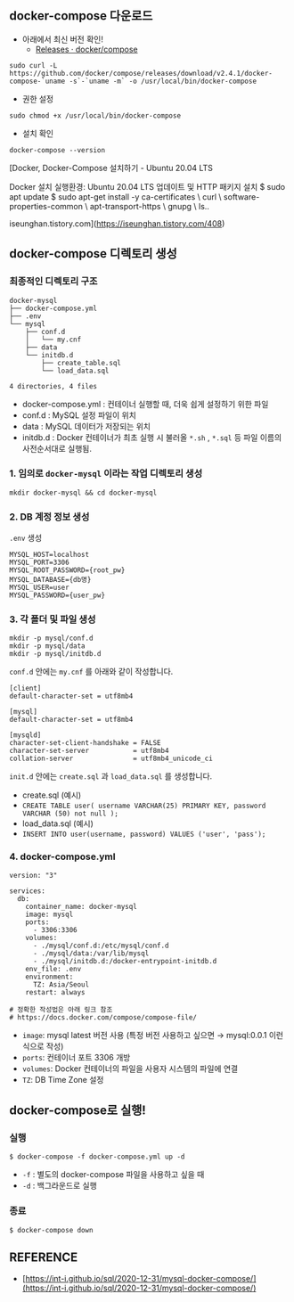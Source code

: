 ## docker-compose 다운로드

-   아래에서 최신 버전 확인!
    -   [Releases · docker/compose](https://github.com/docker/compose/releases)

```
sudo curl -L https://github.com/docker/compose/releases/download/v2.4.1/docker-compose-`uname -s`-`uname -m` -o /usr/local/bin/docker-compose
```

-   권한 설정

```
sudo chmod +x /usr/local/bin/docker-compose
```

-   설치 확인

```
docker-compose --version
```

[Docker, Docker-Compose 설치하기 - Ubuntu 20.04 LTS

Docker 설치 실행환경: Ubuntu 20.04 LTS 업데이트 및 HTTP 패키지 설치 $ sudo apt update $ sudo apt-get install -y ca-certificates \\ curl \\ software-properties-common \\ apt-transport-https \\ gnupg \\ ls..

iseunghan.tistory.com](https://iseunghan.tistory.com/408)

## docker-compose 디렉토리 생성

### 최종적인 디렉토리 구조

```
docker-mysql
├── docker-compose.yml
├── .env
└── mysql
    ├── conf.d
    │   └── my.cnf
    ├── data
    └── initdb.d
        ├── create_table.sql
        └── load_data.sql

4 directories, 4 files
```

-   docker-compose.yml : 컨테이너 실행할 때, 더욱 쉽게 설정하기 위한 파일
-   conf.d : MySQL 설정 파일이 위치
-   data : MySQL 데이터가 저장되는 위치
-   initdb.d : Docker 컨테이너가 최초 실행 시 불러올 `*.sh` , `*.sql` 등 파일 이름의 사전순서대로 실행됨.

### 1\. 임의로 `docker-mysql` 이라는 작업 디렉토리 생성

```
mkdir docker-mysql && cd docker-mysql
```

### 2\. DB 계정 정보 생성

`.env` 생성

```
MYSQL_HOST=localhost
MYSQL_PORT=3306
MYSQL_ROOT_PASSWORD={root_pw}
MYSQL_DATABASE={db명}
MYSQL_USER=user
MYSQL_PASSWORD={user_pw}
```

### 3\. 각 폴더 및 파일 생성

```
mkdir -p mysql/conf.d
mkdir -p mysql/data
mkdir -p mysql/initdb.d
```

`conf.d` 안에는 `my.cnf` 를 아래와 같이 작성합니다.

```
[client]
default-character-set = utf8mb4

[mysql]
default-character-set = utf8mb4

[mysqld]
character-set-client-handshake = FALSE
character-set-server           = utf8mb4
collation-server               = utf8mb4_unicode_ci
```

`init.d` 안에는 `create.sql` 과 `load_data.sql` 를 생성합니다.

-   create.sql (예시)
-   `CREATE TABLE user( username VARCHAR(25) PRIMARY KEY, password VARCHAR (50) not null );`
-   load\_data.sql (예시)
-   `INSERT INTO user(username, password) VALUES ('user', 'pass');`

### 4\. docker-compose.yml

```
version: "3"

services:
  db:
    container_name: docker-mysql
    image: mysql
    ports:
      - 3306:3306
    volumes:
      - ./mysql/conf.d:/etc/mysql/conf.d
      - ./mysql/data:/var/lib/mysql
      - ./mysql/initdb.d:/docker-entrypoint-initdb.d
    env_file: .env
    environment:
      TZ: Asia/Seoul
    restart: always

# 정확한 작성법은 아래 링크 참조
# https://docs.docker.com/compose/compose-file/
```

-   `image`: mysql latest 버전 사용 (특정 버전 사용하고 싶으면 → mysql:0.0.1 이런식으로 작성)
-   `ports`: 컨테이너 포트 3306 개방
-   `volumes`: Docker 컨테이너의 파일을 사용자 시스템의 파일에 연결
-   `TZ`: DB Time Zone 설정

## docker-compose로 실행!

### 실행

```
$ docker-compose -f docker-compose.yml up -d
```

-   `-f` : 별도의 docker-compose 파일을 사용하고 싶을 때
-   `-d` : 백그라운드로 실행

### 종료

```
$ docker-compose down
```

## REFERENCE

-   [https://int-i.github.io/sql/2020-12-31/mysql-docker-compose/](https://int-i.github.io/sql/2020-12-31/mysql-docker-compose/)